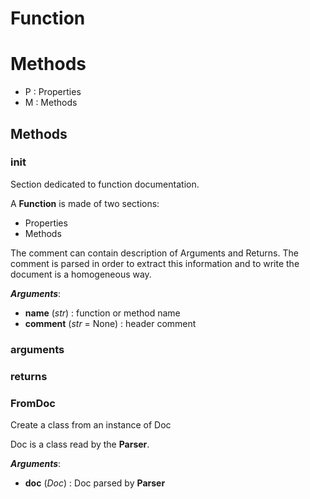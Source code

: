 # Function



# Methods
- P : Properties 
- M : Methods 

## Methods

### __init__

Section dedicated to function documentation.

A **Function** is made of two sections:
- Properties
- Methods

The comment can contain description of Arguments and Returns.
The comment is parsed in order to extract this information and to
write the document is a homogeneous way.



***Arguments***:
- **name** (_str_) : function or method name
- **comment** (_str_ = None) : header comment


### arguments




### returns




### FromDoc

Create a class from an instance of Doc

Doc is a class read by the **Parser**.



***Arguments***:
- **doc** (_Doc_) : Doc parsed by **Parser**





